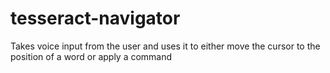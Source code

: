 # tesseract-navigator
Takes voice input from the user and uses it to either move the cursor to the position of a word or apply a command
